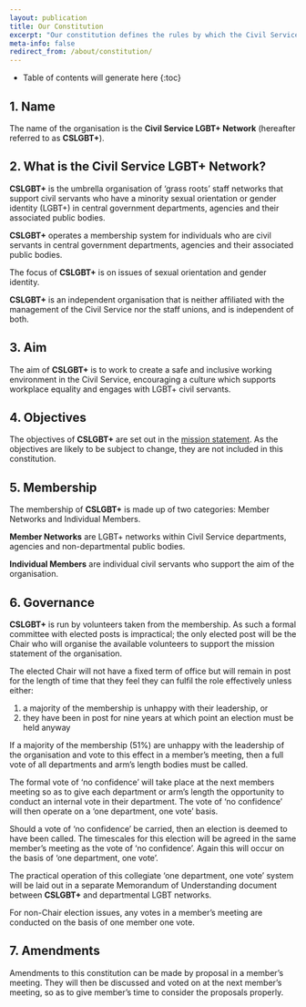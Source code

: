 ```yaml
---
layout: publication
title: Our Constitution
excerpt: "Our constitution defines the rules by which the Civil Service LGBT+ Network must operate."
meta-info: false
redirect_from: /about/constitution/
---
```


<!-- Include the following to generate a Table of Contents -->
* Table of contents will generate here
{:toc}
<!-- Don't touch the Table of Contents above -->

<!-- Include this line to process the Markdown and format the content properly -->
<div id="markdown-content" markdown="1">
<!-- Don't remove the line of code above -->

## 1. Name

The name of the organisation is the **Civil Service LGBT+ Network** (hereafter referred to as **CSLGBT+**).

## 2. What is the Civil Service LGBT+ Network?

**CSLGBT+** is the umbrella organisation of ‘grass roots’ staff networks that support civil servants who have a minority sexual orientation or gender identity (LGBT+) in central government departments, agencies and their associated public bodies.

**CSLGBT+** operates a membership system for individuals who are civil servants in central government departments, agencies and their associated public bodies.

The focus of **CSLGBT+** is on issues of sexual orientation and gender identity.

**CSLGBT+** is an independent organisation that is neither affiliated with the management of the Civil Service nor the staff unions, and is independent of both.

## 3. Aim

The aim of **CSLGBT+** is to work to create a safe and inclusive working environment in the Civil Service, encouraging a culture which supports workplace equality and engages with LGBT+ civil servants.

## 4. Objectives

The objectives of **CSLGBT+** are set out in the [mission statement](/about/mission-statement). As the objectives are likely to be subject to change, they are not included in this constitution.

## 5. Membership

The membership of **CSLGBT+** is made up of two categories: Member Networks and Individual Members.

**Member Networks** are LGBT+ networks within Civil Service departments, agencies and non-departmental public bodies.

**Individual Members** are individual civil servants who support the aim of the organisation.

## 6. Governance

**CSLGBT+** is run by volunteers taken from the membership. As such a formal committee with elected posts is impractical; the only elected post will be the Chair who will organise the available volunteers to support the mission statement of the organisation.

The elected Chair will not have a fixed term of office but will remain in post for the length of time that they feel they can fulfil the role effectively unless either:

1. a majority of the membership is unhappy with their leadership, or
2. they have been in post for nine years at which point an election must be held anyway

If a majority of the membership (51%) are unhappy with the leadership of the organisation and vote to this effect in a member’s meeting, then a full vote of all departments and arm’s length bodies must be called.

The formal vote of ‘no confidence’ will take place at the next members meeting so as to give each department or arm’s length the opportunity to conduct an internal vote in their department. The vote of ‘no confidence’ will then operate on a ‘one department, one vote’ basis.

Should a vote of ‘no confidence’ be carried, then an election is deemed to have been called. The timescales for this election will be agreed in the same member’s meeting as the vote of ‘no confidence’. Again this will occur on the basis of ‘one department, one vote’.

The practical operation of this collegiate ‘one department, one vote’ system will be laid out in a separate Memorandum of Understanding document between **CSLGBT+** and departmental LGBT networks.

For non-Chair election issues, any votes in a member’s meeting are conducted on the basis of one member one vote.

## 7. Amendments

Amendments to this constitution can be made by proposal in a member’s meeting. They will then be discussed and voted on at the next member’s meeting, so as to give member’s time to consider the proposals properly.


<!-- Include this line to process the Markdown and format the content properly -->
</div>
<!-- Don't remove the line of code above -->